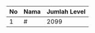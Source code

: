 | No | Nama            | Jumlah Level |
|----|-----------------|--------------|
| 1  | #    |    2099        |
